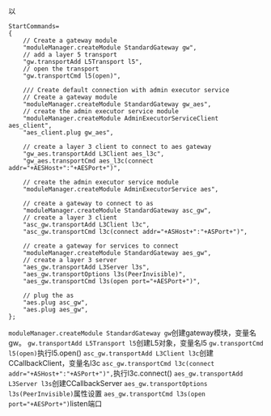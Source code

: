 以
```
StartCommands=
{
	// Create a gateway module
	"moduleManager.createModule StandardGateway gw",
	// add a layer 5 transport
	"gw.transportAdd L5Transport l5",
	// open the transport
	"gw.transportCmd l5(open)",

	/// Create default connection with admin executor service
	// Create a gateway module
	"moduleManager.createModule StandardGateway gw_aes",
	// create the admin executor service module
	"moduleManager.createModule AdminExecutorServiceClient aes_client",
	"aes_client.plug gw_aes",

	// create a layer 3 client to connect to aes gateway
	"gw_aes.transportAdd L3Client aes_l3c",
	"gw_aes.transportCmd aes_l3c(connect addr="+AESHost+":"+AESPort+")",

	// create the admin executor service module
	"moduleManager.createModule AdminExecutorService aes",

	// create a gateway to connect to as
	"moduleManager.createModule StandardGateway asc_gw",
	// create a layer 3 client
	"asc_gw.transportAdd L3Client l3c",
	"asc_gw.transportCmd l3c(connect addr="+ASHost+":"+ASPort+")",

	// create a gateway for services to connect
	"moduleManager.createModule StandardGateway aes_gw",
	// create a layer 3 server
	"aes_gw.transportAdd L3Server l3s",
	"aes_gw.transportOptions l3s(PeerInvisible)",
	"aes_gw.transportCmd l3s(open port="+AESPort+")",

	// plug the as
	"aes.plug asc_gw",
	"aes.plug aes_gw",
};
```
```moduleManager.createModule StandardGateway gw```创建gateway模块，变量名gw。
```gw.transportAdd L5Transport l5```创建L5对象，变量名l5
```gw.transportCmd l5(open)```执行l5.open()
```asc_gw.transportAdd L3Client l3c```创建CCallbackClient，变量名l3c
```asc_gw.transportCmd l3c(connect addr="+ASHost+":"+ASPort+")",```执行l3c.connect()
```aes_gw.transportAdd L3Server l3s```创建CCallbackServer
```aes_gw.transportOptions l3s(PeerInvisible)```属性设置
```aes_gw.transportCmd l3s(open port="+AESPort+")```listen端口
